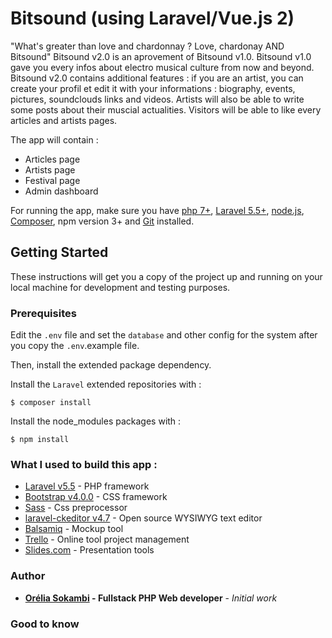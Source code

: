 # Bitsound (using Laravel/Vue.js 2) 

"What's greater than love and chardonnay ? Love, chardonay AND Bitsound" Bitsound v2.0 is an aprovement of Bitsound v1.0. Bitsound v1.0 gave you every infos about electro musical culture from now and beyond.
Bitsound v2.0 contains additional features : if you are an artist, you can create your profil et edit it with your informations : biography, events, pictures, soundclouds links and videos. Artists will also be able to write some posts about their muscial actualities. 
Visitors will be able to like every articles and artists pages.

The app will contain :
* Articles page
* Artists page
* Festival page
* Admin dashboard

For running the app, make sure you have [php 7+](http://php.net/downloads.php), [Laravel 5.5+](https://laravel.com/docs/5.5/installation), [node.js](https://nodejs.org/en/),  [Composer](https://getcomposer.org/download/), npm version 3+  and [Git](https://git-scm.com/) installed.

## Getting Started
These instructions will get you a copy of the project up and running on your local machine for development and testing purposes.

### Prerequisites
Edit the `.env` file and set the `database` and other config for the system after you copy the `.env`.example file.

Then, install the extended package dependency.

Install the `Laravel` extended repositories with : 
```
$ composer install
```

Install the node_modules packages with : 
```
$ npm install
```

### What I used to build this app :
* [Laravel v5.5](https://laravel.com/docs/5.5/installationphp) - PHP framework
* [Bootstrap v4.0.0](https://getbootstrap.com/) - CSS framework
* [Sass](https://sass-lang.com/) - Css preprocessor
* [laravel-ckeditor v4.7](https://github.com/UniSharp/laravel-ckeditor) - Open source WYSIWYG text editor
* [Balsamiq](https://balsamiq.com/) - Mockup tool
* [Trello]() - Online tool project management
* [Slides.com]() - Presentation tools

### Author
* **[Orélia Sokambi](https://oreliask.github.io/MDBootstrap-Landing-page/index.html) - Fullstack PHP Web developer** - *Initial work*

### Good to know


